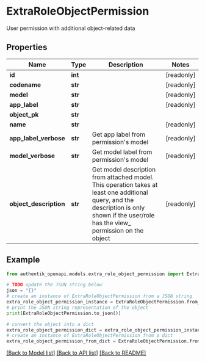 # ExtraRoleObjectPermission

User permission with additional object-related data

## Properties

Name | Type | Description | Notes
------------ | ------------- | ------------- | -------------
**id** | **int** |  | [readonly] 
**codename** | **str** |  | [readonly] 
**model** | **str** |  | [readonly] 
**app_label** | **str** |  | [readonly] 
**object_pk** | **str** |  | 
**name** | **str** |  | [readonly] 
**app_label_verbose** | **str** | Get app label from permission&#39;s model | [readonly] 
**model_verbose** | **str** | Get model label from permission&#39;s model | [readonly] 
**object_description** | **str** | Get model description from attached model. This operation takes at least one additional query, and the description is only shown if the user/role has the view_ permission on the object | [readonly] 

## Example

```python
from authentik_openapi.models.extra_role_object_permission import ExtraRoleObjectPermission

# TODO update the JSON string below
json = "{}"
# create an instance of ExtraRoleObjectPermission from a JSON string
extra_role_object_permission_instance = ExtraRoleObjectPermission.from_json(json)
# print the JSON string representation of the object
print(ExtraRoleObjectPermission.to_json())

# convert the object into a dict
extra_role_object_permission_dict = extra_role_object_permission_instance.to_dict()
# create an instance of ExtraRoleObjectPermission from a dict
extra_role_object_permission_from_dict = ExtraRoleObjectPermission.from_dict(extra_role_object_permission_dict)
```
[[Back to Model list]](../README.md#documentation-for-models) [[Back to API list]](../README.md#documentation-for-api-endpoints) [[Back to README]](../README.md)


